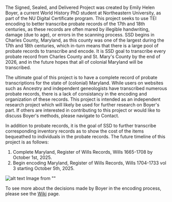 The Signed, Sealed, and Delivered Project was created by Emily Helen Boyer, a current World History PhD student at Northeastern University, as part of the NU Digital Certificate program.
This project seeks to use TEI encoding to better transcribe probate records of the 17th and 18th centuries, as these records are often mared by illegible handwriting, damage (due to age), or errors in the scanning process. 
SSD begins in Charles County, Maryland, as this county was one of the largest during the 17th and 18th centuries, which in-turn means that there is a large pool of probate records to transcribe and encode. 
It is SSD goal to transcribe every probate record from Charles County and St. Mary's County by the end of 2026, and in the future hopes that all of colonial Maryland will be transcribed. 

The ultimate goal of this project is to have a complete record of probate transcriptions for the state of (colonial) Maryland. While users on websites such as Ancestry and independent geneologists have transcribed numerous probate records, there is a lack of consistancy in the encoding and organization of these records. This project is intended as an independent research project which will likely be used for further research on Boyer's part. If others are interested in contributing to this project or would like to discuss Boyer's methods, please navigate to Contact. 

In addition to probate records, it is the goal of SSD to further transcribe corresponding inventory records as to show the cost of the items bequeathed to individuals in the probate records. The future timeline of this project is as follows:
1. Complete Maryland, Register of Wills Records, Wills 1665-1708 by October 1st, 2025.
2. Begin encoding Maryland, Register of Wills Records, Wills 1704-1733 vol 3 starting October 5th, 2025.

![alt text]()
Image from ""

To see more about the decisions made by Boyer in the encoding process, please see the [Wiki]([url](https://github.com/emilyhboyer/Signed-Sealed-Delivered/wiki)) page. 
